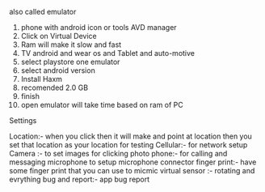 also called emulator

1. phone with android icon or tools AVD manager
2. Click on Virtual Device
3.  Ram will make it slow and fast
4. TV android and wear os and Tablet and auto-motive
5. select playstore one emulator
6. select android version
7. Install Haxm
8. recomended 2.0 GB
9. finish
10. open emulator will take time  based on ram of PC



Settings 

Location:- when you click then it will make and point at location then you set that location as your location for testing
Cellular:-  for network setup 
Camera :- to set images for clicking photo
phone:- for calling and messaging
microphone to setup microphone connector
finger print:- have some finger print that you can use to micmic
virtual sensor :- rotating and evrything
bug and report:- app bug report

